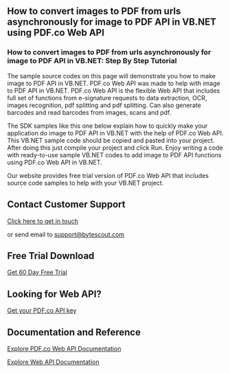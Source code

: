 ## How to convert images to PDF from urls asynchronously for image to PDF API in VB.NET using PDF.co Web API

### How to convert images to PDF from urls asynchronously for image to PDF API in VB.NET: Step By Step Tutorial

The sample source codes on this page will demonstrate you how to make image to PDF API in VB.NET. PDF.co Web API was made to help with image to PDF API in VB.NET. PDF.co Web API is the flexible Web API that includes full set of functions from e-signature requests to data extraction, OCR, images recognition, pdf splitting and pdf splitting. Can also generate barcodes and read barcodes from images, scans and pdf.

The SDK samples like this one below explain how to quickly make your application do image to PDF API in VB.NET with the help of PDF.co Web API. This VB.NET sample code should be copied and pasted into your project. After doing this just compile your project and click Run. Enjoy writing a code with ready-to-use sample VB.NET codes to add image to PDF API functions using PDF.co Web API in VB.NET.

Our website provides free trial version of PDF.co Web API that includes source code samples to help with your VB.NET project.

## Contact Customer Support

[Click here to get in touch](https://bytescout.zendesk.com/hc/en-us/requests/new?subject=PDF.co%20Web%20API%20Question)

or send email to [support@bytescout.com](mailto:support@bytescout.com?subject=PDF.co%20Web%20API%20Question) 

## Free Trial Download

[Get 60 Day Free Trial](https://bytescout.com/download/web-installer?utm_source=github-readme)

## Looking for Web API? 

[Get your PDF.co API key](https://pdf.co/documentation/api?utm_source=github-readme)

## Documentation and Reference

[Explore PDF.co Web API Documentation](https://bytescout.com/documentation/index.html?utm_source=github-readme)

[Explore Web API Documentation](https://pdf.co/documentation/api?utm_source=github-readme)